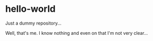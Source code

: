 # hello-world
Just a dummy repository...

Well, that's me. I know nothing and even on that I'm not very clear...
